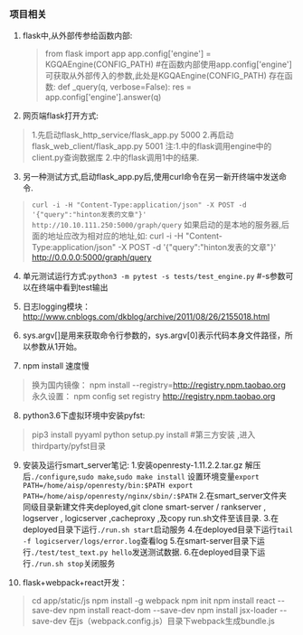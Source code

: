﻿### 项目相关

 1. flask中,从外部传参给函数内部:
 

    >from flask import app
    app.config['engine'] = KGQAEngine(CONFIG_PATH) 
    \#在函数内部使用app.config['engine']可获取从外部传入的参数,此处是KGQAEngine(CONFIG_PATH) 
    存在函数:
    def _query(q, verbose=False): 
	    res = app.config['engine'].answer(q)
    

 2.  网页端flask打开方式:
 >1.先启动flask_http_service/flask_app.py 5000
   2.再启动flask_web_client/flask_app.py 5001
注:1.中的flask调用engine中的client.py查询数据库 2.中的flask调用1中的结果.

 3. 另一种测试方式,启动flask_app.py后,使用curl命令在另一新开终端中发送命令.
 >`curl -i -H "Content-Type:application/json" -X POST -d '{"query":"hinton发表的文章"}' http://10.10.111.250:5000/graph/query`
 如果启动的是本地的服务器,后面的地址应改为相对应的地址,如:
curl -i -H "Content-Type:application/json" -X POST -d '{"query":"hinton发表的文章"}' http://0.0.0.0:5000/graph/query

 4. 单元测试运行方式:`python3 -m pytest -s tests/test_engine.py` #-s参数可以在终端中看到test输出

 5. 日志logging模块：http://www.cnblogs.com/dkblog/archive/2011/08/26/2155018.html
 6.  sys.argv[]是用来获取命令行参数的，sys.argv[0]表示代码本身文件路径，所以参数从1开始。
 7.  npm install 速度慢 
>换为国内镜像：
npm install --registry=http://registry.npm.taobao.org
永久设置：
npm config set registry http://registry.npm.taobao.org 

 8. python3.6下虚拟环境中安装pyfst:
 >pip3 install pyyaml
 >python setup.py install #第三方安装 ,进入thirdparty/pyfst目录

 9. 安装及运行smart_server笔记:
 1.安装openresty-1.11.2.2.tar.gz
 解压后`./configure`,`sudo make`,`sudo make install`
 设置环境变量`export PATH=/home/aisp/openresty/bin:$PATH
export PATH=/home/aisp/openresty/nginx/sbin/:$PATH`
2.在smart_server文件夹同级目录新建文件夹deployed,git clone smart-server / rankserver , logserver , logicserver ,cacheproxy ,及copy run.sh文件至该目录.
3.在deployed目录下运行`./run.sh start`启动服务
4.在deployed目录下运行`tail -f logicserver/logs/error.log`查看log
5.在smart-server目录下运行`./test/test_text.py hello`发送测试数据.
6.在deployed目录下运行`./run.sh stop`关闭服务

 10. flask+webpack+react开发：
 >cd app/static/js
 >npm install -g webpack
 >npm init
 >npm install react --save-dev
 >npm install react-dom --save-dev
 >npm install jsx-loader --save-dev
 >在js（webpack.config.js）目录下webpack生成bundle.js